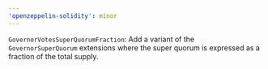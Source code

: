 ```yaml
---
'openzeppelin-solidity': minor
---
```


`GovernorVotesSuperQuorumFraction`: Add a variant of the `GovernorSuperQuorum` extensions where the super quorum is expressed as a fraction of the total supply.
